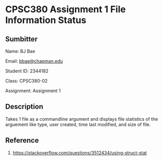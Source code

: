 # CPSC380 Assignment 1 File Information Status

## Sumbitter

Name: BJ Bae

Email: bbae@chapman.edu

Student ID: 2344182

Class: CPSC380-02

Assignment: Assignment 1

## Description

Takes 1 file as a commandline argument and displays file statistics of the arguement like type, user created, time last modified, and size of file.

## Reference

1. https://stackoverflow.com/questions/3512434/using-struct-stat
